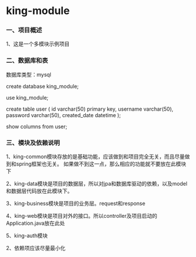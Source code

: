 # king-module

### 一、项目概述

1、这是一个多模块示例项目


### 二、数据库和表

数据库类型：mysql

create database king_module;

use king_module;

create table user
(
	id             varchar(50)  primary key,
	username       varchar(50),
	password       varchar(50),
	created_date   datetime
);

show columns from user;


### 三、模块及依赖说明

1、king-common模块存放的是基础功能，应该做到和项目完全无关，而且尽量做到和spring框架也无关。
如果做不到这一点，那么相应的功能就不要放在此模块下

2、king-data模块是项目的数据层，所以对jpa和数据库驱动的依赖，以及model和数据层代码放在此模块下。

3、king-business模块是项目的业务层。request和response

4、king-web模块是项目对外的接口。所以controller及项目启动的Application.java放在此处

5、king-auth模块



2、依赖项应该尽量最小化